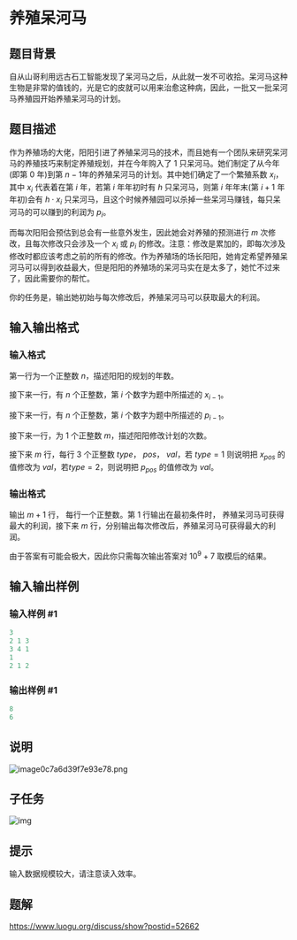# 养殖呆河马

## 题目背景

自从山哥利用远古石工智能发现了呆河马之后，从此就一发不可收拾。呆河马这种生物是非常的值钱的，光是它的皮就可以用来治愈这种病，因此，一批又一批呆河马养殖园开始养殖呆河马的计划。

## 题目描述

作为养殖场的大佬，阳阳引进了养殖呆河马的技术，而且她有一个团队来研究呆河马的养殖技巧来制定养殖规划，并在今年购入了 1 只呆河马。她们制定了从今年(即第 0 年)到第 $n-1$年的养殖呆河马的计划。其中她们确定了一个繁殖系数 $x_i$，其中 $x_i$ 代表着在第 $i$ 年，若第 $i$ 年年初时有 $h$ 只呆河马，则第 $i$ 年年末(第 $i+1$ 年年初)会有 $h\cdot x_i$ 只呆河马，且这个时候养殖园可以杀掉一些呆河马赚钱，每只呆河马的可以赚到的利润为 $p_i$。

而每次阳阳会预估到总会有一些意外发生，因此她会对养殖的预测进行 $m$ 次修改，且每次修改只会涉及一个 $x_i$ 或 $p_i$ 的修改。注意：修改是累加的，即每次涉及修改时都应该考虑之前的所有的修改。作为养殖场的场长阳阳，她肯定希望养殖呆河马可以得到收益最大，但是阳阳的养殖场的呆河马实在是太多了，她忙不过来了，因此需要你的帮忙。

你的任务是，输出她初始与每次修改后，养殖呆河马可以获取最大的利润。

## 输入输出格式

### 输入格式

第一行为一个正整数 $n$，描述阳阳的规划的年数。

接下来一行，有 $n$ 个正整数，第 $i$ 个数字为题中所描述的 $x_{i-1}$。

接下来一行，有 $n$ 个正整数，第 $i$ 个数字为题中所描述的 $p_{i-1}$。

接下来一行，为 1 个正整数 $m$，描述阳阳修改计划的次数。

接下来 $m$ 行，每行 3 个正整数 $type$， $pos$， $val$，若 $type=1$ 则说明把 $x_{pos}$ 的值修改为 $val$，若$type=2$，则说明把 $p_{pos}$ 的值修改为 $val$。

### 输出格式

输出 $m+1$ 行， 每行一个正整数。第 1 行输出在最初条件时， 养殖呆河马可获得最大的利润，接下来 $m$ 行，分别输出每次修改后，养殖呆河马可获得最大的利润。

由于答案有可能会极大，因此你只需每次输出答案对 $10^9+7$ 取模后的结果。

## 输入输出样例

### 输入样例 #1

```cpp
3
2 1 3
3 4 1
1
2 1 2
```


### 输出样例 #1

```cpp
8
6
```


## 说明

![image0c7a6d39f7e93e78.png](https://www.z4a.net/images/2018/07/23/image0c7a6d39f7e93e78.png)

## 子任务

![img](https://www.z4a.net/images/2018/07/23/image6c6181c113ca7d56.png)

## 提示

输入数据规模较大，请注意读入效率。

## 题解

https://www.luogu.org/discuss/show?postid=52662

